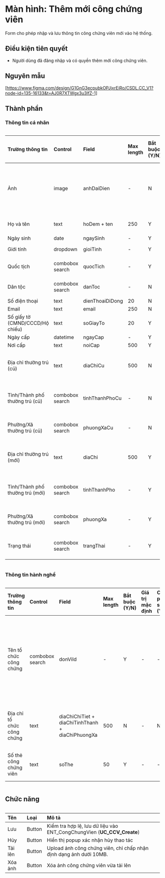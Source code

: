# Màn hình: Thêm mới công chứng viên
Form cho phép nhập và lưu thông tin công chứng viên mới vào hệ thống.

## Điều kiện tiên quyết
- Người dùng đã đăng nhập và có quyền thêm mới công chứng viên.
 
## Nguyên mẫu
[https://www.figma.com/design/G1GnG3ecpubkOPJjxrEiRo/CSDL.CC_V1?node-id=135-16133&t=AJ0R7XTWgx3u3lfZ-1]

## Thành phần

### Thông tin cá nhân

<div style="overflow-x:auto">

| Trường thông tin                | Control         | Field           | Max length | Bắt buộc (Y/N) | Giá trị mặc định | Cho phép sửa (Y/N) | Mô tả                                                                           |
|:--------------------------------|:----------------|:----------------|:-----------|:---------------|:-----------------|:-------------------|:--------------------------------------------------------------------------------|
| Ảnh                             | image           | anhDaiDien      | -          | N              | -                | -                  | Sau khi Upload thành công sẽ hiển thị ảnh vừa tải lên, click vào có thể preview |
| Họ và tên                       | text            | hoDem + ten     | 250        | Y              | -                | -                  | Điền họ và tên công chứng viên                                                  |
| Ngày sinh                       | date            | ngaySinh        | -          | Y              | -                | -                  | **BR9.3**                                                                       |
| Giới tính                       | dropdown        | gioiTinh        | -          | Y              | -                | -                  | Chọn 1 Nam/Nữ                                                                   |
| Quốc tịch                       | combobox search | quocTich        | -          | Y              | Việt Nam         | Y                  | Chọn 1 từ danh mục quốc tịch                                                    |
| Dân tộc                         | combobox search | danToc          | -          | N              | -                | -                  | Chọn 1 từ danh mục dân tộc                                                      |
| Số điện thoại                   | text            | dienThoaiDiDong | 20         | N              | -                | -                  | **BR9.4**                                                                       |
| Email                           | text            | email           | 250        | N              | -                | -                  |                                                                                 |
| Số giấy tờ (CMND/CCCD/Hộ chiếu) | text            | soGiayTo        | 20         | Y              | -                | -                  | **BR9.10**                                                                      |
| Ngày cấp                        | datetime        | ngayCap         | -          | Y              | -                | -                  | **BR9.3**                                                                       |
| Nơi cấp                         | text            | noiCap          | 500        | Y              | -                | -                  |                                                                                 |
| Địa chỉ thường trú (cũ)         | text            | diaChiCu        | 500        | N              | -                | -                  | Placeholder: Nhập địa chỉ số nhà, tổ, thôn, xóm                                 |
| Tỉnh/Thành phố thường trú (cũ)  | combobox search | tinhThanhPhoCu  | -          | N              | -                | -                  | Chọn 1 từ danh mục tỉnh thành phố cũ. **BR9.7**                                 |
| Phường/Xã thường trú (cũ)       | combobox search | phuongXaCu      | -          | N              | -                | -                  | Chọn 1 từ danh mục phường xã cũ. **BR9.8**                                      |
| Địa chỉ thường trú (mới)        | text            | diaChi          | 500        | Y              | -                | -                  | Placeholder: Nhập địa chỉ số nhà, tổ, thôn, xóm                                 |
| Tỉnh/Thành phố thường trú (mới) | combobox search | tinhThanhPho    | -          | Y              | -                | -                  | Chọn 1 từ danh mục tỉnh thành phố mới. **BR9.7**                                |
| Phường/Xã thường trú (mới)      | combobox search | phuongXa        | -          | Y              | -                | -                  | Chọn 1 từ danh mục phường xã mới. **BR9.8**                                     |
| Trạng thái                      | combobox search | trangThai       | -          | Y              | Đang hành nghề   | Y                  | Chọn 1 từ danh sách lấy trong entity                                            |

</div>

### Thông tin hành nghề

<div style="overflow-x:auto">

| Trường thông tin           | Control         | Field                                            | Max length | Bắt buộc (Y/N) | Giá trị mặc định | Cho phép sửa (Y/N) | Mô tả                                                                |
|:---------------------------|:----------------|:-------------------------------------------------|:-----------|:---------------|:-----------------|:-------------------|:---------------------------------------------------------------------|
| Tên tổ chức công chứng     | combobox search | donViId                                          | -          | Y              | -                | -                  | Chọn từ danh sách tổ chức công chứng thuộc Sở Tư pháp của người dùng |
| Địa chỉ tổ chức công chứng | text            | diaChiChiTiet + diaChiTinhThanh + diaChiPhuongXa | 500        | N              | -                | N                  | Tự động điền từ tổ chức chọn, disable                                |
| Số thẻ công chứng viên     | text            | soThe                                            | 50         | Y              | -                | -                  | Số hiệu thẻ hành nghề                                                |

</div>

## Chức năng

<div style="overflow-x:auto">

| Tên     | Loại   | Mô tả                                                                  |
|:--------|:-------|:-----------------------------------------------------------------------|
| Lưu     | Button | Kiểm tra hợp lệ, lưu dữ liệu vào ENT_CongChungVien (**UC_CCV_Create**) |
| Hủy     | Button | Hiển thị popup xác nhận hủy thao tác                                   |
| Tải lên | Button | Upload ảnh công chứng viên, chỉ chấp nhận định dạng ảnh dưới 10MB.     |
| Xóa ảnh | Button | Xóa ảnh công chứng viên vừa tải lên                                    |

</div>
